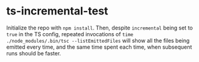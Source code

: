 # ts-incremental-test

Initialize the repo with `npm install`. Then, despite `incremental` being set to `true` in the TS config, repeated invocations of `time ./node_modules/.bin/tsc --listEmittedFiles` will show all the files being emitted every time, and the same time spent each time, when subsequent runs should be faster.

